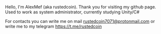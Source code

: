 Hello, I'm AlexMef (aka rustedcoin). Thank you for visiting my github page. Used to work as system administrator, currently studying Unity/C#


For contacts you can write me on mail rustedcoin7071@protonmail.com or write me to my telegram https://t.me/rustedcoin
